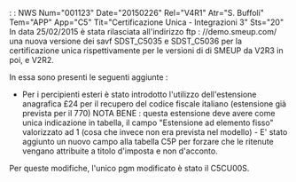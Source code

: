  :  : NWS Num="001123" Date="20150226" Rel="V4R1" Atr="S. Buffoli" Tem="APP" App="C5" Tit="Certificazione Unica - Integrazioni 3" Sts="20"
In data 25/02/2015 è stata rilasciata all'indirizzo ftp : //demo.smeup.com/ una nuova versione dei savf SDST_C5035 e SDST_C5036 per la certificazione unica rispettivamente per le versioni di di SMEUP da V2R3 in poi, e V2R2.

In essa sono presenti le seguenti aggiunte : 
-  Per i percipienti esteri è stato introdotto l'utilizzo dell'estensione anagrafica £24 per il recupero del codice fiscale italiano (estensione già prevista per il 770) NOTA BENE :  questa estensione deve avere come unica indicazione in tabella, il campo "Estensione ad
elemento fisso" valorizzato ad 1 (cosa che invece non era prevista nel modello) -  E' stato aggiunto un nuovo campo alla tabella C5P per forzare che le ritenute vengano attribuite
a titolo d'imposta e non d'acconto.

Per queste modifiche, l'unico pgm modificato è stato il C5CU00S.

